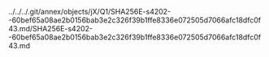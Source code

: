 ../../../.git/annex/objects/jX/Q1/SHA256E-s4202--60bef65a08ae2b0156bab3e2c326f39b1ffe8336e072505d7066afc18dfc0f43.md/SHA256E-s4202--60bef65a08ae2b0156bab3e2c326f39b1ffe8336e072505d7066afc18dfc0f43.md